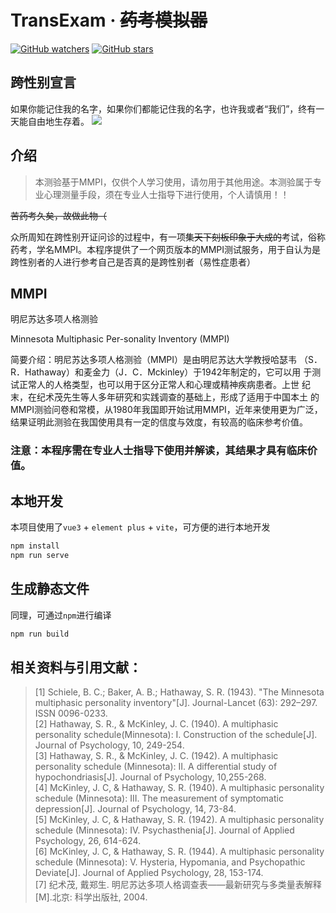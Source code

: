 # TransExam · ~~药考模拟器~~

[![GitHub watchers](https://img.shields.io/github/watchers/moozae/TransExam.svg?style=social&label=Watch)](https://github.com/moozae/TransExam)
[![GitHub stars](https://img.shields.io/github/stars/moozae/TransExam.svg?style=social&label=Stars)](https://github.com/moozae/TransExam)

## 跨性别宣言
 如果你能记住我的名字，如果你们都能记住我的名字，也许我或者“我们”，终有一天能自由地生存着。
 ![](https://flagemoji.com/wp-content/uploads/2020/12/Transgender_Pride_flag.svg)

## 介绍 

> 本测验基于MMPI，仅供个人学习使用，请勿用于其他用途。本测验属于专业心理测量手段，须在专业人士指导下进行使用，个人请慎用！！

  ~~苦药考久矣，故做此物（~~

  众所周知在跨性别开证问诊的过程中，有一项~~集天下刻板印象于大成的~~考试，俗称药考，学名MMPI。本程序提供了一个网页版本的MMPI测试服务，用于自认为是跨性别者的人进行参考自己是否真的是跨性别者（易性症患者）

## MMPI
 明尼苏达多项人格测验

 Minnesota Multiphasic Per-sonality Inventory (MMPI)

 简要介绍：明尼苏达多项人格测验（MMPI）是由明尼苏达大学教授哈瑟韦 （S．R．Hathaway）和麦金力（J．C．Mckinley）于1942年制定的，它可以用 于测试正常人的人格类型，也可以用于区分正常人和心理或精神疾病患者。上世 纪末，在纪术茂先生等人多年研究和实践调查的基础上，形成了适用于中国本土 的MMPI测验问卷和常模，从1980年我国即开始试用MMPI，近年来使用更为广泛， 结果证明此测验在我国使用具有一定的信度与效度，有较高的临床参考价值。

### 注意：本程序需在专业人士指导下使用并解读，其结果才具有临床价值。  

## 本地开发

本项目使用了`vue3` + `element plus` + `vite`，可方便的进行本地开发

 ```bash
 npm install
 npm run serve
 ```
## 生成静态文件

同理，可通过`npm`进行编译

```bash
npm run build
```

## 相关资料与引用文献：

>[1] Schiele, B. C.; Baker, A. B.; Hathaway, S. R. (1943). "The Minnesota multiphasic personality inventory"[J]. Journal-Lancet (63): 292–297. ISSN 0096-0233.<br>
>[2] Hathaway, S. R., & McKinley, J. C. (1940). A multiphasic personality schedule(Minnesota): I. Construction of the schedule[J]. Journal of Psychology, 10, 249-254.<br>
>[3] Hathaway, S. R., & McKinley, J. C. (1942). A multiphasic personality schedule (Minnesota): II. A differential study of hypochondriasis[J]. Journal of Psychology, 10,255-268.<br>
>[4] McKinley, J. C, & Hathaway, S. R. (1940). A multiphasic personality schedule (Minnesota): III. The measurement of symptomatic depression[J]. Journal of Psychology, 14, 73-84.<br>
>[5] McKinley, J. C, & Hathaway, S. R. (1942). A multiphasic personality schedule (Minnesota): IV. Psychasthenia[J]. Journal of Applied Psychology, 26, 614-624.<br>
>[6] McKinley, J. C, & Hathaway, S. R. (1944). A multiphasic personality schedule (Minnesota): V. Hysteria, Hypomania, and Psychopathic Deviate[J]. Journal of Applied Psychology, 28, 153-174.<br>
>[7] 纪术茂, 戴郑生. 明尼苏达多项人格调查表——最新研究与多类量表解释[M].北京: 科学出版社, 2004.  
